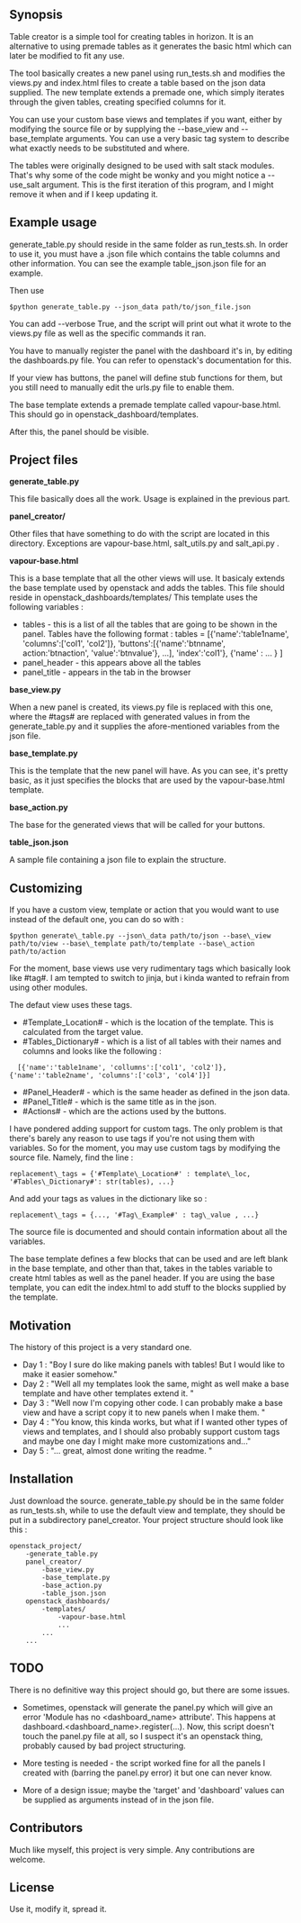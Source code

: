 ## Synopsis

Table creator is a simple tool for creating tables in horizon. It is an alternative to using premade tables as it generates the basic html which can later be modified to fit any use. 

The tool basically creates a new panel using run_tests.sh and modifies the views.py and index.html files to create a table based on the json data supplied. The new template extends a premade one, which simply iterates through the given tables, creating specified columns for it. 

You can use your custom base views and templates if you want, either by modifying the source file or by supplying the --base_view and --base_template arguments. You can use a very basic tag system to describe what exactly needs to be substituted and where. 

The tables were originally designed to be used with salt stack modules. That's why some of the code might be wonky and you might notice a --use_salt argument. This is the first iteration of this program, and I might remove it when and if I keep updating it. 

## Example usage

generate\_table.py should reside in the same folder as run_tests.sh. In order to use it, you must have a .json file which contains the table columns and other information. You can see the example table_json.json file for an example. 

Then use 
```
$python generate_table.py --json_data path/to/json_file.json
```

You can add --verbose True, and the script will print out what it wrote to the views.py file as well as the specific commands it ran. 

You have to manually register the panel with the dashboard it's in, by editing the dashboards.py file. You can refer to openstack's documentation for this. 

If your view has buttons, the panel will define stub functions for them, but you still need to manually edit the urls.py file to enable them. 

The base template extends a premade template called vapour-base.html. This should go in openstack_dashboard/templates. 

After this, the panel should be visible. 

## Project files

**generate_table.py**

This file basically does all the work. Usage is explained in the previous part. 

**panel_creator/** 

Other files that have something to do with the script are located in this directory. Exceptions are vapour-base.html, salt_utils.py and salt_api.py . 

**vapour-base.html**

This is a base template that all the other views will use. It basicaly extends the base template used by openstack and adds the tables. This file should reside in openstack_dashboards/templates/
This template uses the following variables : 

* tables - this is a list of all the tables that are going to be shown in the panel. Tables have the following format : 
        tables = [{'name':'table1name', 
                   'columns':['col1', 'col2']},
                   'buttons':[{'name':'btnname', action:'btnaction', 'value':'btnvalue'}, ...], 
                   'index':'col1'}, 
                  {'name' : ... }
                 ]
* panel_header - this appears above all the tables
* panel_title - appears in the tab in the browser

**base_view.py**

When a new panel is created, its views.py file is replaced with this one, where the #tags# are replaced with generated values in from the generate_table.py and it supplies the afore-mentioned variables from the json file. 

**base_template.py**

This is the template that the new panel will have. As you can see, it's pretty basic, as it just specifies the blocks that are used by the vapour-base.html template. 

**base_action.py**

The base for the generated views that will be called for your buttons. 

**table_json.json**

A sample file containing a json file to explain the structure.

## Customizing

If you have a custom view, template or action that you would want to use instead of the default one, you can do so with : 
```
$python generate\_table.py --json\_data path/to/json --base\_view path/to/view --base\_template path/to/template --base\_action path/to/action
```
For the moment, base views use very rudimentary tags which basically look like #tag#. I am tempted to switch to jinja, but i kinda wanted to refrain from using other modules. 

The defaut view uses these tags. 
 * #Template\_Location# - which is the location of the template. This is calculated from the target value. 
 * #Tables\_Dictionary# - which is a list of all tables with their names and columns and looks like the following : 
  ```
    [{'name':'table1name', 'collumns':['col1', 'col2']},{'name':'table2name', 'columns':['col3', 'col4']}]
```
 * #Panel\_Header# - which is the same header as defined in the json data. 
 * #Panel\_Title# - which is the same title as in the json. 
 * #Actions# - which are the actions used by the buttons. 

I have pondered adding support for custom tags. The only problem is that there's barely any reason to use tags if you're not using them with variables. So for the moment, you may use custom tags by modifying the source file. Namely, find the line :

    replacement\_tags = {'#Template\_Location#' : template\_loc, '#Tables\_Dictionary#': str(tables), ...}

And add your tags as values in the dictionary like so : 

    replacement\_tags = {..., '#Tag\_Example#' : tag\_value , ...}

The source file is documented and should contain information about all the variables. 

The base template defines a few blocks that can be used and are left blank in the base template, and other than that, takes in the tables variable to create html tables as well as the panel header. If you are using the base template, you can edit the index.html to add stuff to the blocks supplied by the template. 

## Motivation

The history of this project is a very standard one. 
* Day 1 : "Boy I sure do like making panels with tables! But I would like to make it easier somehow."
* Day 2 : "Well all my templates look the same, might as well make a base template and have other templates extend it. "
* Day 3 : "Well now I'm copying other code. I can probably make a base view and have a script copy it to new panels when I make them. "
* Day 4 : "You know, this kinda works, but what if I wanted other types of views and templates, and I should also probably support custom tags and maybe one day I might make more customizations and..."
* Day 5 : "... great, almost done writing the readme. "

## Installation

Just download the source. generate\_table.py should be in the same folder as run\_tests.sh, while to use the default view and template, they should be put in a subdirectory panel\_creator. Your project structure should look like this : 
```
openstack_project/
    -generate_table.py
    panel_creator/
        -base_view.py 
        -base_template.py
        -base_action.py
        -table_json.json
    openstack_dashboards/
        -templates/
            -vapour-base.html
            ...
        ...
    ...
```

## TODO

There is no definitive way this project should go, but there are some issues. 

- Sometimes, openstack will generate the panel.py which will give an error 'Module has no <dashboard_name> attribute'. This happens at dashboard.<dashboard_name>.register(...). Now, this script doesn't touch the panel.py file at all, so I suspect it's an openstack thing, probably caused by bad project structuring. 

- More testing is needed - the script worked fine for all the panels I created with (barring the panel.py error) it but one can never know. 

- More of a design issue; maybe the 'target' and 'dashboard' values can be supplied as arguments instead of in the json file. 

## Contributors

Much like myself, this project is very simple. Any contributions are welcome. 

## License

Use it, modify it, spread it. 
